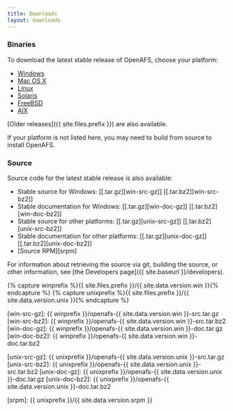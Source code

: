 ```yaml
---
title: Downloads
layout: downloads
---
```


### Binaries ###

To download the latest stable release of OpenAFS, choose your platform:

<ul class="download-list-items">
  <li class="item"><a class="osicon windows" href="windows/">Windows</a></li>
  <li class="item"><a class="osicon mac" href="mac/">Mac OS X</a></li>
  <li class="item"><a class="osicon linux" href="linux/">Linux</a></li>
  <li class="item"><a class="osicon solaris" href="solaris/">Solaris</a></li>
  <Li class="item"><a class="osicon freebsd" href="freebsd/">FreeBSD</a></Li>
  <li class="item"><a class="osicon aix" href="aix/">AIX</a></li>
</ul>

[Older releases]({{ site.files.prefix }}) are also available.

If your platform is not listed here, you may need to build from source to
install OpenAFS.

### Source ###

Source code for the latest stable release is also available:

* Stable source for Windows: \[[.tar.gz][win-src-gz]\] \[[.tar.bz2][win-src-bz2]\]
* Stable documentation for Windows: \[[.tar.gz][win-doc-gz]\] \[[.tar.bz2][win-doc-bz2]\]
* Stable source for other platforms: \[[.tar.gz][unix-src-gz]\] \[[.tar.bz2][unix-src-bz2]\]
* Stable documentation for other platforms: \[[.tar.gz][unix-doc-gz]\] \[[.tar.bz2][unix-doc-bz2]\]
* [Source RPM][srpm]

For information about retrieving the source via git, building the source, or
other information, see [the Developers page]({{ site.baseurl }}/developers).

{% capture winprefix %}{{ site.files.prefix }}/{{ site.data.version.win }}{% endcapture %}
{% capture unixprefix %}{{ site.files.prefix }}/{{ site.data.version.unix }}{% endcapture %}

[win-src-gz]:  {{ winprefix }}/openafs-{{ site.data.version.win }}-src.tar.gz
[win-src-bz2]: {{ winprefix }}/openafs-{{ site.data.version.win }}-src.tar.bz2
[win-doc-gz]:  {{ winprefix }}/openafs-{{ site.data.version.win }}-doc.tar.gz
[win-doc-bz2]: {{ winprefix }}/openafs-{{ site.data.version.win }}-doc.tar.bz2

[unix-src-gz]:  {{ unixprefix }}/openafs-{{ site.data.version.unix }}-src.tar.gz
[unix-src-bz2]: {{ unixprefix }}/openafs-{{ site.data.version.unix }}-src.tar.bz2
[unix-doc-gz]:  {{ unixprefix }}/openafs-{{ site.data.version.unix }}-doc.tar.gz
[unix-doc-bz2]: {{ unixprefix }}/openafs-{{ site.data.version.unix }}-doc.tar.bz2

[srpm]: {{ unixprefix }}/{{ site.data.version.srpm }}
